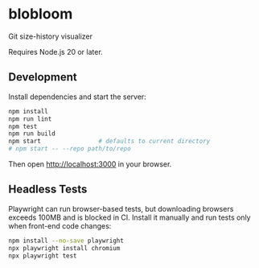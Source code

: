 # blobloom

Git size-history visualizer

Requires Node.js 20 or later.

## Development

Install dependencies and start the server:

```bash
npm install
npm run lint
npm test
npm run build
npm start                # defaults to current directory
# npm start -- --repo path/to/repo
```

Then open [http://localhost:3000](http://localhost:3000) in your browser.

## Headless Tests

Playwright can run browser-based tests, but downloading browsers exceeds 100MB and is blocked in CI.
Install it manually and run tests only when front-end code changes:

```bash
npm install --no-save playwright
npx playwright install chromium
npx playwright test
```
